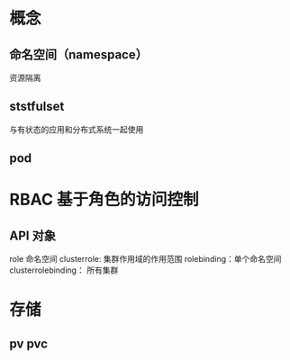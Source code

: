 # 概念
## 命名空间（namespace）
资源隔离
## ststfulset 
与有状态的应用和分布式系统一起使用
## pod
# RBAC 基于角色的访问控制
## API 对象
role 命名空间
clusterrole: 集群作用域的作用范围
rolebinding：单个命名空间
clusterrolebinding： 所有集群

# 存储
## pv pvc

# 
